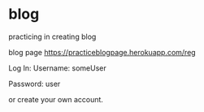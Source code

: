# blog
practicing in creating blog

blog page
https://practiceblogpage.herokuapp.com/reg
 
 Log In:
 Username: someUser
 
 Password: user
 
 or create your own account.


